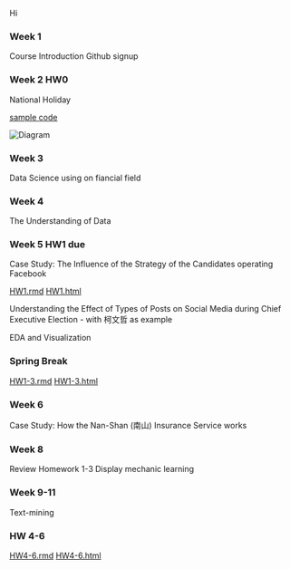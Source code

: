 Hi



### Week 1
Course Introduction
Github signup

### Week 2  HW0
National Holiday

[sample code](https://github.com/MiccWan/Political-News-Analysis/blob/master/final_demo/final_report.ipynb/)

![Diagram](https://github.com/StegoHo/-/blob/master/Diagram.png)

### Week 3 
Data Science using on fiancial field

### Week 4 
The Understanding of Data

### Week 5  HW1 due
Case Study: The Influence of the Strategy of the Candidates operating Facebook

[HW1.rmd](https://github.com/StegoHo/CSX-4001/blob/master/HW1.rmd)
[HW1.html](https://stegoho.github.io/CSX-4001/HW1/HW1.html)
    
Understanding the Effect of Types of Posts on Social Media during Chief Executive Election - with 柯文哲 as example

EDA and Visualization

### Spring Break 
[HW1-3.rmd](https://github.com/StegoHo/CSX-4001/blob/master/HW1-3/HW1-3.Rmd)
[HW1-3.html](https://stegoho.github.io/CSX-4001/HW1-3/HW1-3.html)

### Week 6
Case Study: How the Nan-Shan (南山) Insurance Service works

### Week 8
Review Homework 1-3
Display mechanic learning

### Week 9-11
Text-mining

### HW 4-6
[HW4-6.rmd](https://github.com/StegoHo/CSX-4001/blob/master/HW4-6/HW4-6.Rmd)
[HW4-6.html](https://stegoho.github.io/CSX-4001/HW4-6/HW4-6.html)

